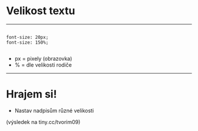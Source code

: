 <!-- .slide: data-state="c-slide-inter" -->

# Velikost textu

---

<pre class="c-text-xl fragment" contenteditable><code class="lang-css stretch" data-noescape>
<span class="fragment">font-size: 20px;</span>
<span class="fragment">font-size: 150%;</span>

</code></pre>

>>>
* px = pixely (obrazovka)
* % = dle velikosti rodiče

---

<!-- .slide: data-state="c-slide-task" -->

# Hrajem si!

* Nastav nadpisům různé velikosti

(výsledek na tiny.cc/tvorim09) <!-- .element: class="c-text-xs c-text-right" -->
